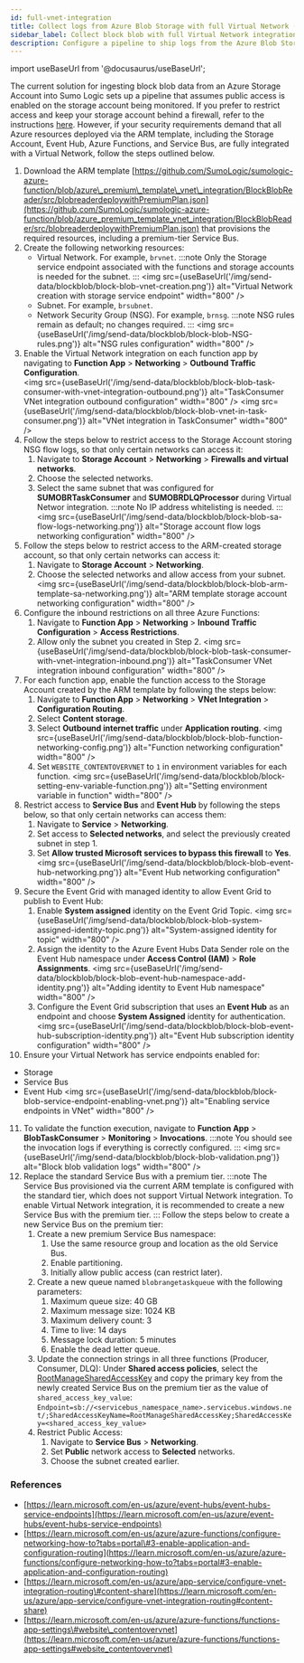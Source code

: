 ```yaml
---
id: full-vnet-integration
title: Collect logs from Azure Blob Storage with full Virtual Network (VNet) Integration
sidebar_label: Collect block blob with full Virtual Network integration
description: Configure a pipeline to ship logs from the Azure Blob Storage throughout the Virtual Network and then to an HTTP source on a hosted collector in Sumo Logic.
---
```


import useBaseUrl from '@docusaurus/useBaseUrl';

The current solution for ingesting block blob data from an Azure Storage Account into Sumo Logic sets up a pipeline that assumes public access is enabled on the storage account being monitored.
If you prefer to restrict access and keep your storage account behind a firewall, refer to the instructions [here](/docs/send-data/collect-from-other-data-sources/azure-blob-storage/block-blob/collect-logs/#step-3-enabling-vnet-integration-optional). However, if your security requirements demand that all Azure resources deployed via the ARM template, including the Storage Account, Event Hub, Azure Functions, and Service Bus, are fully integrated with a Virtual Network, follow the steps outlined below.

1. Download the ARM template [https://github.com/SumoLogic/sumologic-azure-function/blob/azure\_premium\_template\_vnet\_integration/BlockBlobReader/src/blobreaderdeploywithPremiumPlan.json](https://github.com/SumoLogic/sumologic-azure-function/blob/azure_premium_template_vnet_integration/BlockBlobReader/src/blobreaderdeploywithPremiumPlan.json) that provisions the required resources, including a premium-tier Service Bus.
2. Create the following networking resources:
   * Virtual Network. For example, `brvnet`.
       :::note
       Only the Storage service endpoint associated with the functions and storage accounts is needed for the subnet.
       :::
       <img src={useBaseUrl('/img/send-data/blockblob/block-blob-vnet-creation.png')} alt="Virtual Network creation with storage service endpoint" width="800" />
   * Subnet. For example, `brsubnet`.
   * Network Security Group (NSG). For example, `brnsg`.
       :::note
       NSG rules remain as default; no changes required.
       :::
       <img src={useBaseUrl('/img/send-data/blockblob/block-blob-NSG-rules.png')} alt="NSG rules configuration" width="800" />
3. Enable the Virtual Network integration on each function app by navigating to **Function App** > **Networking** > **Outbound Traffic Configuration**.  
   <img src={useBaseUrl('/img/send-data/blockblob/block-blob-task-consumer-with-vnet-integration-outbound.png')} alt="TaskConsumer VNet integration outbound configuration" width="800" />
   <img src={useBaseUrl('/img/send-data/blockblob/block-blob-vnet-in-task-consumer.png')} alt="VNet integration in TaskConsumer" width="800" />
4. Follow the steps below to restrict access to the Storage Account storing NSG flow logs, so that only certain networks can access it:
   1. Navigate to **Storage Account** > **Networking** > **Firewalls and virtual networks**.
   2. Choose the selected networks.
   3. Select the same subnet that was configured for **SUMOBRTaskConsumer** and **SUMOBRDLQProcessor** during Virtual Networ integration.
       :::note
       No IP address whitelisting is needed.
       :::
       <img src={useBaseUrl('/img/send-data/blockblob/block-blob-sa-flow-logs-networking.png')} alt="Storage account flow logs networking configuration" width="800" />
5. Follow the steps below to restrict access to the ARM-created storage account, so that only certain networks can access it:
   1. Navigate to **Storage Account** > **Networking**.
   2. Choose the selected networks and allow access from your subnet.   
       <img src={useBaseUrl('/img/send-data/blockblob/block-blob-arm-template-sa-networking.png')} alt="ARM template storage account networking configuration" width="800" />
6. Configure the inbound restrictions on all three Azure Functions:
   1. Navigate to **Function App** > **Networking** > **Inbound Traffic Configuration** > **Access Restrictions**.
   2. Allow only the subnet you created in Step 2.
       <img src={useBaseUrl('/img/send-data/blockblob/block-blob-task-consumer-with-vnet-integration-inbound.png')} alt="TaskConsumer VNet integration inbound configuration" width="800" />
7. For each function app, enable the function access to the Storage Account created by the ARM template by following the steps below:
   1. Navigate to **Function App** > **Networking** > **VNet Integration** > **Configuration Routing**.
   2. Select **Content storage**.
   3. Select **Outbound internet traffic** under **Application routing**.
       <img src={useBaseUrl('/img/send-data/blockblob/block-blob-function-networking-config.png')} alt="Function networking configuration" width="800" />
   4. Set `WEBSITE_CONTENTOVERVNET` to `1` in environment variables for each function.
       <img src={useBaseUrl('/img/send-data/blockblob/block-setting-env-variable-function.png')} alt="Setting environment variable in function" width="800" />
8. Restrict access to **Service Bus** and **Event Hub** by following the steps below, so that only certain networks can access them:
   1. Navigate to **Service** > **Networking**.
   2. Set access to **Selected networks**, and select the previously created subnet in step 1.
   3. Set **Allow trusted Microsoft services to bypass this firewall** to **Yes**.
       <img src={useBaseUrl('/img/send-data/blockblob/block-blob-event-hub-networking.png')} alt="Event Hub networking configuration" width="800" />
9. Secure the Event Grid with managed identity to allow Event Grid to publish to Event Hub:
   1. Enable **System assigned** identity on the Event Grid Topic.
       <img src={useBaseUrl('/img/send-data/blockblob/block-blob-system-assigned-identity-topic.png')} alt="System-assigned identity for topic" width="800" />
   2. Assign the identity to the Azure Event Hubs Data Sender role on the Event Hub namespace under **Access Control (IAM)** > **Role Assignments**.
       <img src={useBaseUrl('/img/send-data/blockblob/block-blob-event-hub-namespace-add-identity.png')} alt="Adding identity to Event Hub namespace" width="800" />
   3. Configure the Event Grid subscription that uses an **Event Hub** as an endpoint and choose **System Assigned** identity for authentication.
       <img src={useBaseUrl('/img/send-data/blockblob/block-blob-event-hub-subscription-identity.png')} alt="Event Hub subscription identity configuration" width="800" />
10. Ensure your Virtual Network has service endpoints enabled for:
   - Storage
   - Service Bus
   - Event Hub
       <img src={useBaseUrl('/img/send-data/blockblob/block-blob-service-endpoint-enabling-vnet.png')} alt="Enabling service endpoints in VNet" width="800" />
11. To validate the function execution, navigate to **Function App** > **BlobTaskConsumer** > **Monitoring** > **Invocations**.
    :::note
    You should see the invocation logs if everything is correctly configured.
    :::
    <img src={useBaseUrl('/img/send-data/blockblob/block-blob-validation.png')} alt="Block blob validation logs" width="800" />
12. Replace the standard Service Bus with a premium tier.
     :::note
     The Service Bus provisioned via the current ARM template is configured with the standard tier, which does not support Virtual Network integration. To enable Virtual Network integration, it is recommended to create a new Service Bus with the premium tier.
     :::
     Follow the steps below to create a new Service Bus on the premium tier:
       1. Create a new premium Service Bus namespace:
          1. Use the same resource group and location as the old Service Bus.
          2. Enable partitioning.
          3. Initially allow public access (can restrict later).
       2. Create a new queue named `blobrangetaskqueue` with the following parameters:
          1. Maximum queue size: 40 GB
          2. Maximum message size: 1024 KB
          3. Maximum delivery count: 3
          4. Time to live: 14 days
          5. Message lock duration: 5 minutes
          6. Enable the dead letter queue.
       3. Update the connection strings in all three functions (Producer, Consumer, DLQ):
          Under **Shared access policies**, select the [RootManageSharedAccessKey](https://portal.azure.com/#) and copy the primary key from the newly created Service Bus on the premium tier as the value of `shared_access_key_value`:  
          `Endpoint=sb://<servicebus_namespace_name>.servicebus.windows.net/;SharedAccessKeyName=RootManageSharedAccessKey;SharedAccessKey=<shared_access_key_value>`
       4. Restrict Public Access:
          1. Navigate to **Service Bus** > **Networking**.
          2. Set **Public** network access to **Selected** networks.
          3. Choose the subnet created earlier.

### References

- [https://learn.microsoft.com/en-us/azure/event-hubs/event-hubs-service-endpoints](https://learn.microsoft.com/en-us/azure/event-hubs/event-hubs-service-endpoints)  
- [https://learn.microsoft.com/en-us/azure/azure-functions/configure-networking-how-to?tabs=portal\#3-enable-application-and-configuration-routing](https://learn.microsoft.com/en-us/azure/azure-functions/configure-networking-how-to?tabs=portal#3-enable-application-and-configuration-routing)  
- [https://learn.microsoft.com/en-us/azure/app-service/configure-vnet-integration-routing\#content-share](https://learn.microsoft.com/en-us/azure/app-service/configure-vnet-integration-routing#content-share)  
- [https://learn.microsoft.com/en-us/azure/azure-functions/functions-app-settings\#website\_contentovervnet](https://learn.microsoft.com/en-us/azure/azure-functions/functions-app-settings#website_contentovervnet)
